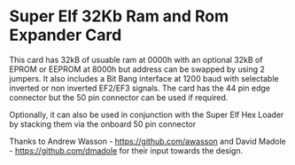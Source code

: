 # Super Elf 32Kb Ram and Rom Expander Card
  This card has 32kB of usuable ram at 0000h with an optional 32kB of EPROM or EEPROM at 8000h but address can be swapped by using 2 jumpers.
  It also includes a Bit Bang interface at 1200 baud with selectable inverted or non inverted EF2/EF3 signals.
  The card has the 44 pin edge connector but the 50 pin connector can be used if required.

  Optionally, it can also be used in conjunction with the Super Elf Hex Loader by stacking them via the onboard 50 pin connector

  Thanks to Andrew Wasson - https://github.com/awasson and David Madole - https://github.com/dmadole for their input towards the design.






